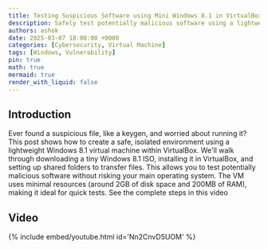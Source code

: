 ```yaml
---
title: Testing Suspicious Software using Mini Windows 8.1 in VirtualBox
description: Safely test potentially malicious software using a lightweight Windows 8.1 virtual machine in VirtualBox.  Learn setup, file sharing, and isolation.
authors: ashok
date: 2025-03-07 18:00:00 +0000
categories: [Cybersecurity, Virtual Machine]
tags: [Windows, Vulnerability]
pin: true
math: true
mermaid: true
render_with_liquid: false
---
```


## Introduction

Ever found a suspicious file, like a keygen, and worried about running it?  This post shows how to create a safe, isolated environment using a lightweight Windows 8.1 virtual machine within VirtualBox. We'll walk through downloading a tiny Windows 8.1 ISO, installing it in VirtualBox, and setting up shared folders to transfer files.  This allows you to test potentially malicious software without risking your main operating system.  The VM uses minimal resources (around 2GB of disk space and 200MB of RAM), making it ideal for quick tests.
See the complete steps in this video

## Video

{% include embed/youtube.html id='Nn2CnvD5UOM' %}